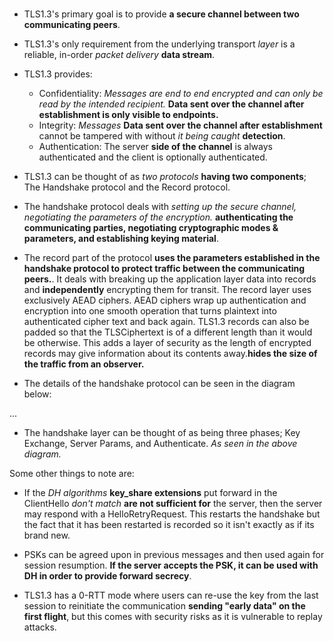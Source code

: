 
#

* TLS1.3's primary goal is to provide **a secure channel between two communicating peers**.

* TLS1.3's only requirement from the underlying transport *layer* is a reliable, in-order *packet delivery* **data stream**.

* TLS1.3 provides:
  * Confidentiality: *Messages are end to end encrypted and can only be read by the intended recipient.* **Data sent over the channel after establishment is only visible to endpoints.**
  * Integrity: *Messages* **Data sent over the channel after establishment** cannot be tampered with without *it being caught* **detection**.
  * Authentication: The server **side of the channel** is always authenticated and the client is optionally authenticated.

* TLS1.3 can be thought of as *two protocols* **having two components**; The Handshake protocol and the Record protocol.

* The handshake protocol deals with *setting up the secure channel, negotiating the parameters of the encryption.* **authenticating the communicating parties, negotiating cryptographic modes & parameters, and establishing keying material**.

* The record part of the protocol **uses the parameters established in the handshake protocol to protect traffic between the communicating peers.**. It deals with breaking up the application layer data into records and **independently** encrypting them for transit. The record layer uses exclusively AEAD ciphers. AEAD ciphers wrap up authentication and encryption into one smooth operation that turns plaintext into authenticated cipher text and back again. TLS1.3 records can also be padded so that the TLSCiphertext is of a different length than it would be otherwise. This adds a layer of security as the length of encrypted records may give information about its contents away.**hides the size of the traffic from an observer.**

* The details of the handshake protocol can be seen in the diagram below:


...


* The handshake layer can be thought of as being three phases; Key Exchange, Server Params, and Authenticate. *As seen in the above diagram.*

Some other things to note are:

* If the *DH algorithms* **key_share extensions** put forward in the ClientHello *don't match* **are not sufficient for** the server, then the server may respond with a HelloRetryRequest. This restarts the handshake but the fact that it has been restarted is recorded so it isn't exactly as if its brand new.

* PSKs can be agreed upon in previous messages and then used again for session resumption. **If the server accepts the PSK, it can be used with DH in order to provide forward secrecy**.

* TLS1.3 has a 0-RTT mode where users can re-use the key from the last session to reinitiate the communication **sending "early data" on the first flight**, but this comes with security risks as it is vulnerable to replay attacks.
